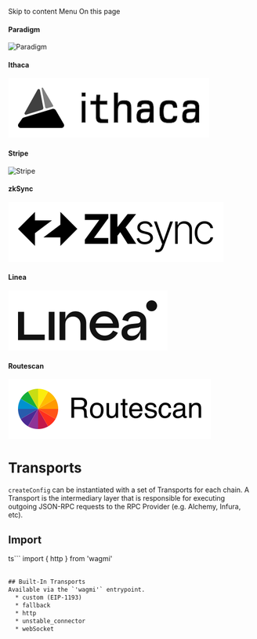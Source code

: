 Skip to content 
Menu
On this page
#### Paradigm
![Paradigm](https://raw.githubusercontent.com/wevm/.github/main/content/sponsors/paradigm-light.svg)
#### Ithaca
![Ithaca](https://raw.githubusercontent.com/wevm/.github/main/content/sponsors/ithaca-light.svg)
#### Stripe
![Stripe](https://raw.githubusercontent.com/wevm/.github/main/content/sponsors/stripe-light.svg)
#### zkSync
![zkSync](https://raw.githubusercontent.com/wevm/.github/main/content/sponsors/zksync-light.svg)
#### Linea
![Linea](https://raw.githubusercontent.com/wevm/.github/main/content/sponsors/linea-light.svg)
#### Routescan
![Routescan](https://raw.githubusercontent.com/wevm/.github/main/content/sponsors/routescan-light.svg)
# Transports ​
`createConfig` can be instantiated with a set of Transports for each chain. A Transport is the intermediary layer that is responsible for executing outgoing JSON-RPC requests to the RPC Provider (e.g. Alchemy, Infura, etc).
## Import ​
ts```
import { http } from 'wagmi'
```

## Built-In Transports ​
Available via the `'wagmi'` entrypoint.
  * custom (EIP-1193)
  * fallback
  * http
  * unstable_connector
  * webSocket


